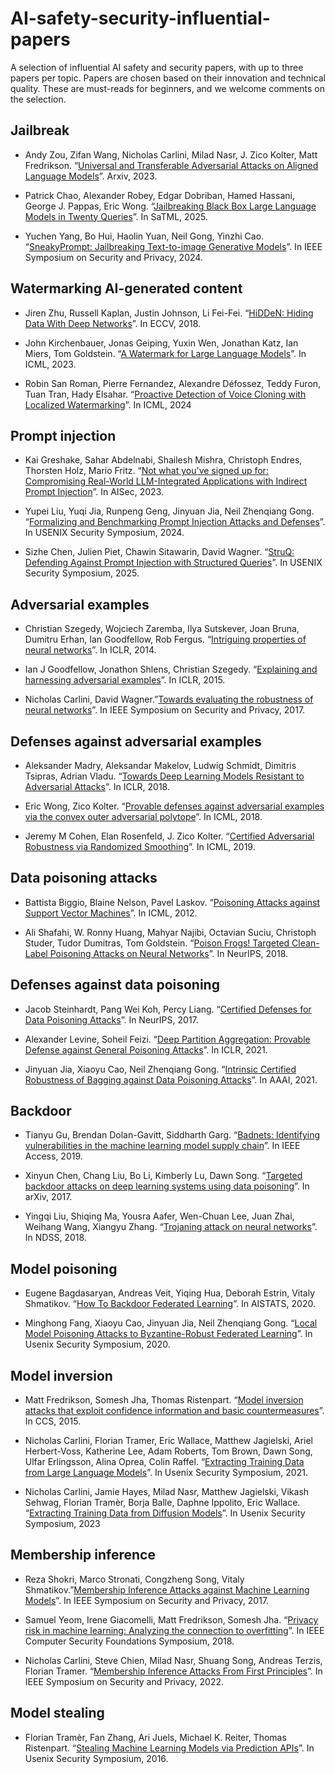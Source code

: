 # AI-safety-security-influential-papers
A selection of influential AI safety and security papers, with up to three papers per topic. Papers are chosen based on their innovation and technical quality. These are must-reads for beginners, and we welcome comments on the selection.


## Jailbreak

* Andy Zou, Zifan Wang, Nicholas Carlini, Milad Nasr, J. Zico Kolter, Matt Fredrikson. “[Universal and Transferable Adversarial Attacks on Aligned Language Models](https://arxiv.org/abs/2307.15043)”. Arxiv, 2023. 

* Patrick Chao, Alexander Robey, Edgar Dobriban, Hamed Hassani, George J. Pappas, Eric Wong. “[Jailbreaking Black Box Large Language Models in Twenty Queries](https://arxiv.org/abs/2310.08419)”. In SaTML, 2025. 

* Yuchen Yang, Bo Hui, Haolin Yuan, Neil Gong, Yinzhi Cao. “[SneakyPrompt: Jailbreaking Text-to-image Generative Models](https://arxiv.org/abs/2305.12082)”. In IEEE Symposium on Security and Privacy, 2024. 


## Watermarking AI-generated content

* Jiren Zhu, Russell Kaplan, Justin Johnson, Li Fei-Fei. “[HiDDeN: Hiding Data With Deep Networks](https://arxiv.org/abs/1807.09937)”. In ECCV, 2018.

* John Kirchenbauer, Jonas Geiping, Yuxin Wen, Jonathan Katz, Ian Miers, Tom Goldstein. “[A Watermark for Large Language Models](https://arxiv.org/abs/2301.10226)”. In ICML, 2023.

* Robin San Roman, Pierre Fernandez, Alexandre Défossez, Teddy Furon, Tuan Tran, Hady Elsahar. “[Proactive Detection of Voice Cloning with Localized Watermarking](https://arxiv.org/abs/2401.17264)”. In ICML, 2024


## Prompt injection

* Kai Greshake, Sahar Abdelnabi, Shailesh Mishra, Christoph Endres, Thorsten Holz, Mario Fritz. “[Not what you've signed up for: Compromising Real-World LLM-Integrated Applications with Indirect Prompt Injection](https://arxiv.org/abs/2302.12173)”. In AISec, 2023. 

* Yupei Liu, Yuqi Jia, Runpeng Geng, Jinyuan Jia, Neil Zhenqiang Gong. “[Formalizing and Benchmarking Prompt Injection Attacks and Defenses](https://arxiv.org/abs/2310.12815)”. In USENIX Security Symposium, 2024.

* Sizhe Chen, Julien Piet, Chawin Sitawarin, David Wagner. “[StruQ: Defending Against Prompt Injection with Structured Queries](https://arxiv.org/abs/2402.06363)”. In USENIX Security Symposium, 2025.


## Adversarial examples

* Christian Szegedy, Wojciech Zaremba, Ilya Sutskever, Joan Bruna, Dumitru Erhan, Ian Goodfellow, Rob Fergus. “[Intriguing properties of neural networks](https://arxiv.org/abs/1312.6199)”. In ICLR, 2014. 

* Ian J Goodfellow, Jonathon Shlens, Christian Szegedy. “[Explaining and harnessing adversarial examples](https://arxiv.org/abs/1412.6572)”. In ICLR, 2015.

* Nicholas Carlini, David Wagner.”[Towards evaluating the robustness of neural networks](https://arxiv.org/abs/1608.04644)”. In  IEEE Symposium on Security and Privacy, 2017. 


## Defenses against adversarial examples

* Aleksander Madry, Aleksandar Makelov, Ludwig Schmidt, Dimitris Tsipras, Adrian Vladu. “[Towards Deep Learning Models Resistant to Adversarial Attacks](https://arxiv.org/abs/1706.06083)”. In ICLR, 2018.

* Eric Wong, Zico Kolter. “[Provable defenses against adversarial examples via the convex outer adversarial polytope](https://arxiv.org/abs/1711.00851)”. In ICML, 2018.

* Jeremy M Cohen, Elan Rosenfeld, J. Zico Kolter. “[Certified Adversarial Robustness via Randomized Smoothing](https://arxiv.org/abs/1902.02918)”. In ICML, 2019. 


## Data poisoning attacks

* Battista Biggio, Blaine Nelson, Pavel Laskov. “[Poisoning Attacks against Support Vector Machines](https://arxiv.org/abs/1206.6389)”. In ICML, 2012.
  
* Ali Shafahi, W. Ronny Huang, Mahyar Najibi, Octavian Suciu, Christoph Studer, Tudor Dumitras, Tom Goldstein. “[​​Poison Frogs! Targeted Clean-Label Poisoning Attacks on Neural Networks](https://arxiv.org/abs/1804.00792)”. In NeurIPS, 2018.

## Defenses against data poisoning

* Jacob Steinhardt, Pang Wei Koh, Percy Liang. “[Certified Defenses for Data Poisoning Attacks](https://arxiv.org/abs/1706.03691)”. In NeurIPS, 2017. 

* Alexander Levine, Soheil Feizi. “[Deep Partition Aggregation: Provable Defense against General Poisoning Attacks](https://arxiv.org/abs/2006.14768)”. In ICLR, 2021.
  
* Jinyuan Jia, Xiaoyu Cao, Neil Zhenqiang Gong. “[Intrinsic Certified Robustness of Bagging against Data Poisoning Attacks](https://arxiv.org/abs/2008.04495)”. In AAAI, 2021. 


## Backdoor 

* Tianyu Gu, Brendan Dolan-Gavitt, Siddharth Garg. “[Badnets: Identifying vulnerabilities in the machine learning model supply chain](https://arxiv.org/abs/1708.06733)”. In IEEE Access, 2019.
  
* Xinyun Chen, Chang Liu, Bo Li, Kimberly Lu, Dawn Song. “[Targeted backdoor attacks on deep learning systems using data poisoning](https://arxiv.org/abs/1712.05526)”. In arXiv, 2017.
  
* Yingqi Liu, Shiqing Ma, Yousra Aafer, Wen-Chuan Lee, Juan Zhai, Weihang Wang, Xiangyu Zhang. “[Trojaning attack on neural networks](https://www.ndss-symposium.org/wp-content/uploads/2018/02/ndss2018_03A-5_Liu_paper.pdf)”. In NDSS, 2018. 


## Model poisoning

* Eugene Bagdasaryan, Andreas Veit, Yiqing Hua, Deborah Estrin, Vitaly Shmatikov. “[How To Backdoor Federated Learning](https://arxiv.org/abs/1807.00459)”. In AISTATS, 2020.
  
* Minghong Fang, Xiaoyu Cao, Jinyuan Jia, Neil Zhenqiang Gong. “[Local Model Poisoning Attacks to Byzantine-Robust Federated Learning](https://arxiv.org/abs/1911.11815)”. In Usenix Security Symposium, 2020.



## Model inversion

* Matt Fredrikson, Somesh Jha, Thomas Ristenpart. “[Model inversion attacks that exploit confidence information and basic countermeasures](https://dl.acm.org/doi/10.1145/2810103.2813677)”. In CCS, 2015.

* Nicholas Carlini, Florian Tramer, Eric Wallace, Matthew Jagielski, Ariel Herbert-Voss, Katherine Lee, Adam Roberts, Tom Brown, Dawn Song, Ulfar Erlingsson, Alina Oprea, Colin Raffel. “[Extracting Training Data from Large Language Models](https://arxiv.org/abs/2012.07805)”. In Usenix Security Symposium, 2021.

* Nicholas Carlini, Jamie Hayes, Milad Nasr, Matthew Jagielski, Vikash Sehwag, Florian Tramèr, Borja Balle, Daphne Ippolito, Eric Wallace. “[Extracting Training Data from Diffusion Models](https://arxiv.org/abs/2301.13188)”. In Usenix Security Symposium, 2023


## Membership inference

* Reza Shokri, Marco Stronati, Congzheng Song, Vitaly Shmatikov.”[Membership Inference Attacks against Machine Learning Models](https://arxiv.org/abs/1610.05820)”. In IEEE Symposium on Security and Privacy, 2017. 

* Samuel Yeom, Irene Giacomelli, Matt Fredrikson, Somesh Jha. “[Privacy risk in machine learning: Analyzing the connection to overfitting](https://arxiv.org/abs/1709.01604)”. In IEEE Computer Security Foundations Symposium, 2018.

* Nicholas Carlini, Steve Chien, Milad Nasr, Shuang Song, Andreas Terzis, Florian Tramer. “[Membership Inference Attacks From First Principles](https://arxiv.org/abs/2112.03570)”. In IEEE Symposium on Security and Privacy, 2022.



## Model stealing

* Florian Tramèr, Fan Zhang, Ari Juels, Michael K. Reiter, Thomas Ristenpart. “[Stealing Machine Learning Models via Prediction APIs](https://arxiv.org/abs/1609.02943)”. In Usenix Security Symposium, 2016.


